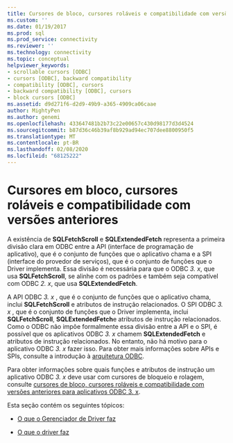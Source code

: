 ```yaml
---
title: Cursores de bloco, cursores roláveis e compatibilidade com versões anteriores | Microsoft Docs
ms.custom: ''
ms.date: 01/19/2017
ms.prod: sql
ms.prod_service: connectivity
ms.reviewer: ''
ms.technology: connectivity
ms.topic: conceptual
helpviewer_keywords:
- scrollable cursors [ODBC]
- cursors [ODBC], backward compatibility
- compatibility [ODBC], cursors
- backward compatibility [ODBC], cursors
- block cursors [ODBC]
ms.assetid: d9d271f6-d2d9-49b9-a365-4909ca06caae
author: MightyPen
ms.author: genemi
ms.openlocfilehash: 433647481b2b73c22e00657c430d98177d3d4524
ms.sourcegitcommit: b87d36c46b39af8b929ad94ec707dee8800950f5
ms.translationtype: MT
ms.contentlocale: pt-BR
ms.lasthandoff: 02/08/2020
ms.locfileid: "68125222"
---
```

# <a name="block-cursors-scrollable-cursors-and-backward-compatibility"></a>Cursores em bloco, cursores roláveis e compatibilidade com versões anteriores
A existência de **SQLFetchScroll** e **SQLExtendedFetch** representa a primeira divisão clara em ODBC entre a API (interface de programação de aplicativo), que é o conjunto de funções que o aplicativo chama e a SPI (interface do provedor de serviços), que é o conjunto de funções que o Driver implementa. Essa divisão é necessária para que o ODBC *3. x*, que usa **SQLFetchScroll**, se alinhe com os padrões e também seja compatível com ODBC *2. x*, que usa **SQLExtendedFetch**.  
  
 A API ODBC *3. x* , que é o conjunto de funções que o aplicativo chama, inclui **SQLFetchScroll** e atributos de instrução relacionados. O SPI ODBC *3. x* , que é o conjunto de funções que o Driver implementa, inclui **SQLFetchScroll**, **SQLExtendedFetch**e atributos de instrução relacionados. Como o ODBC não impõe formalmente essa divisão entre a API e o SPI, é possível que os aplicativos ODBC *3. x* chamem **SQLExtendedFetch** e atributos de instrução relacionados. No entanto, não há motivo para o aplicativo ODBC *3. x* fazer isso. Para obter mais informações sobre APIs e SPIs, consulte a introdução à [arquitetura ODBC](../../../odbc/reference/odbc-architecture.md).  
  
 Para obter informações sobre quais funções e atributos de instrução um aplicativo ODBC *3. x* deve usar com cursores de bloqueio e rolagem, consulte [cursores de bloco, cursores roláveis e compatibilidade com versões anteriores para aplicativos ODBC 3. x](../../../odbc/reference/develop-app/block-cursors-scrollable-backward-compatibility-odbc-3-x-applications.md).  
  
 Esta seção contém os seguintes tópicos:  
  
-   [O que o Gerenciador de Driver faz](../../../odbc/reference/appendixes/what-the-driver-manager-does.md)  
  
-   [O que o driver faz](../../../odbc/reference/appendixes/what-the-driver-does.md)
